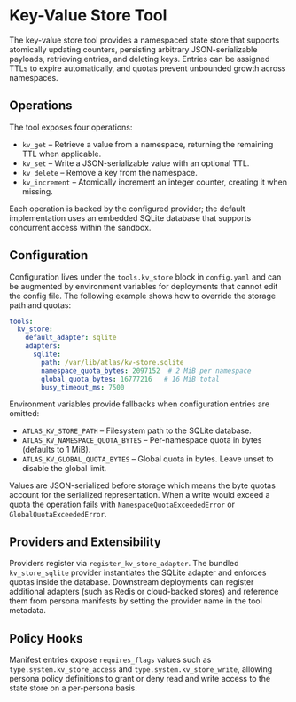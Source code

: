 # Key-Value Store Tool

The key-value store tool provides a namespaced state store that supports
atomically updating counters, persisting arbitrary JSON-serializable payloads,
retrieving entries, and deleting keys.  Entries can be assigned TTLs to expire
automatically, and quotas prevent unbounded growth across namespaces.

## Operations

The tool exposes four operations:

* `kv_get` – Retrieve a value from a namespace, returning the remaining TTL when
  applicable.
* `kv_set` – Write a JSON-serializable value with an optional TTL.
* `kv_delete` – Remove a key from the namespace.
* `kv_increment` – Atomically increment an integer counter, creating it when
  missing.

Each operation is backed by the configured provider; the default implementation
uses an embedded SQLite database that supports concurrent access within the
sandbox.

## Configuration

Configuration lives under the `tools.kv_store` block in `config.yaml` and can be
augmented by environment variables for deployments that cannot edit the config
file.  The following example shows how to override the storage path and quotas:

```yaml
tools:
  kv_store:
    default_adapter: sqlite
    adapters:
      sqlite:
        path: /var/lib/atlas/kv-store.sqlite
        namespace_quota_bytes: 2097152  # 2 MiB per namespace
        global_quota_bytes: 16777216   # 16 MiB total
        busy_timeout_ms: 7500
```

Environment variables provide fallbacks when configuration entries are omitted:

* `ATLAS_KV_STORE_PATH` – Filesystem path to the SQLite database.
* `ATLAS_KV_NAMESPACE_QUOTA_BYTES` – Per-namespace quota in bytes (defaults to
  1 MiB).
* `ATLAS_KV_GLOBAL_QUOTA_BYTES` – Global quota in bytes. Leave unset to disable
  the global limit.

Values are JSON-serialized before storage which means the byte quotas account
for the serialized representation.  When a write would exceed a quota the
operation fails with `NamespaceQuotaExceededError` or `GlobalQuotaExceededError`.

## Providers and Extensibility

Providers register via `register_kv_store_adapter`.  The bundled
`kv_store_sqlite` provider instantiates the SQLite adapter and enforces quotas
inside the database.  Downstream deployments can register additional adapters
(such as Redis or cloud-backed stores) and reference them from persona manifests
by setting the provider name in the tool metadata.

## Policy Hooks

Manifest entries expose `requires_flags` values such as
`type.system.kv_store_access` and `type.system.kv_store_write`, allowing persona
policy definitions to grant or deny read and write access to the state store on a
per-persona basis.
